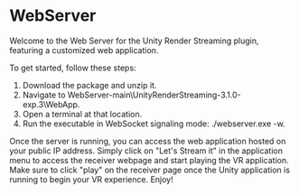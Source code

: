 # WebServer
 
Welcome to the Web Server for the Unity Render Streaming plugin, featuring a customized web application.

To get started, follow these steps:

1. Download the package and unzip it.
2. Navigate to WebServer-main\UnityRenderStreaming-3.1.0-exp.3\WebApp.
3. Open a terminal at that location.
4. Run the executable in WebSocket signaling mode: ./webserver.exe -w.

Once the server is running, you can access the web application hosted on your public IP address. Simply click on "Let's Stream it" in the application menu to access the receiver webpage and start playing the VR application. Make sure to click "play" on the receiver page once the Unity application is running to begin your VR experience. Enjoy!
